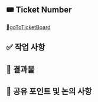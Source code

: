 <!-- PR 제목은 커밋 메세지 컨벤션 형식으로 작성 -->

## 🎟️ Ticket Number

<!-- Issue Ticket이 있을 경우, 해당 링크를 연결해주세요 -->
<!-- ex) [🐥goToTicketBoard](https://dodobirdy.atlassian.net/browse/JE-2) -->

[🐥goToTicketBoard](링크입력해주세요.)

## ✅ 작업 사항

<!-- 작업한 내용에 대해 작성해주세요. -->

## 📸 결과물

<!-- 결과물에 대한 스크린샷을 작성해주세요. -->

## 💬 공유 포인트 및 논의 사항

<!-- 공유하거나 논의할 사항을 작성해주세요. -->

